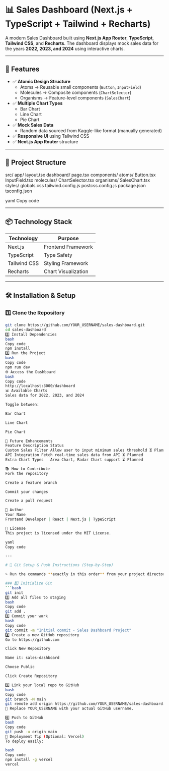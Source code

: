 # 📊 Sales Dashboard (Next.js + TypeScript + Tailwind + Recharts)

A modern Sales Dashboard built using **Next.js App Router**, **TypeScript**, **Tailwind CSS**, and **Recharts**. The dashboard displays mock sales data for the years **2022, 2023, and 2024** using interactive charts.

---

## 🚀 Features

- ✅ **Atomic Design Structure**
  - Atoms → Reusable small components (`Button`, `InputField`)
  - Molecules → Composite components (`ChartSelector`)
  - Organisms → Feature-level components (`SalesChart`)
- ✅ **Multiple Chart Types**
  - Bar Chart
  - Line Chart
  - Pie Chart
- ✅ **Mock Sales Data**
  - Random data sourced from Kaggle-like format (manually generated)
- ✅ **Responsive UI** using Tailwind CSS
- ✅ **Next.js App Router** structure

---

## 📂 Project Structure

src/
app/
layout.tsx
dashboard/
page.tsx
components/
atoms/
Button.tsx
InputField.tsx
molecules/
ChartSelector.tsx
organisms/
SalesChart.tsx
styles/
globals.css
tailwind.config.js
postcss.config.js
package.json
tsconfig.json

yaml
Copy code

---

## 📦 Technology Stack

| Technology   | Purpose                |
|--------------|------------------------|
| Next.js      | Frontend Framework     |
| TypeScript   | Type Safety            |
| Tailwind CSS | Styling Framework      |
| Recharts     | Chart Visualization    |

---

## 🛠️ Installation & Setup

### 1️⃣ Clone the Repository
```bash
git clone https://github.com/YOUR_USERNAME/sales-dashboard.git
cd sales-dashboard
2️⃣ Install Dependencies
bash
Copy code
npm install
3️⃣ Run the Project
bash
Copy code
npm run dev
🌐 Access the Dashboard
bash
Copy code
http://localhost:3000/dashboard
📊 Available Charts
Sales data for 2022, 2023, and 2024

Toggle between:

Bar Chart

Line Chart

Pie Chart

🔮 Future Enhancements
Feature	Description	Status
Custom Sales Filter	Allow user to input minimum sales threshold	⏳ Planned
API Integration	Fetch real-time sales data from API	⏳ Planned
Extra Chart Types	Area Chart, Radar Chart support	⏳ Planned

📚 How to Contribute
Fork the repository

Create a feature branch

Commit your changes

Create a pull request

🤝 Author
Your Name
Frontend Developer | React | Next.js | TypeScript

📜 License
This project is licensed under the MIT License.

yaml
Copy code

---

# 🔧 Git Setup & Push Instructions (Step-by-Step)

> Run the commands **exactly in this order** from your project directory in PowerShell or terminal.

### 1️⃣ Initialize Git
```bash
git init
2️⃣ Add all files to staging
bash
Copy code
git add .
3️⃣ Commit your work
bash
Copy code
git commit -m "Initial commit - Sales Dashboard Project"
4️⃣ Create a new GitHub repository
Go to https://github.com

Click New Repository

Name it: sales-dashboard

Choose Public

Click Create Repository

5️⃣ Link your local repo to GitHub
bash
Copy code
git branch -M main
git remote add origin https://github.com/YOUR_USERNAME/sales-dashboard.git
🔄 Replace YOUR_USERNAME with your actual GitHub username.

6️⃣ Push to GitHub
bash
Copy code
git push -u origin main
🎉 Deployment Tip (Optional: Vercel)
To deploy easily:

bash
Copy code
npm install -g vercel
vercel
